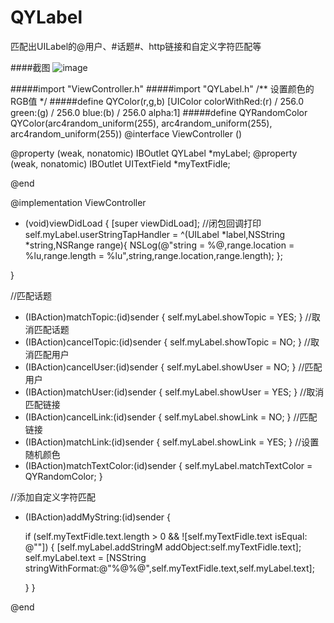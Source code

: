 # QYLabel
匹配出UILabel的@用户、#话题#、http链接和自定义字符匹配等

####截图
![image](https://github.com/aa31140105/QYLabel/blob/master/QYLabelDemo/QYLabelDemo/Screenshot/2CB93FEA-DB6E-47A4-8A9C-BE027DB3466E.png)

#####import "ViewController.h"
#####import "QYLabel.h"
/** 设置颜色的RGB值 */
#####define QYColor(r,g,b) [UIColor colorWithRed:(r) / 256.0 green:(g) / 256.0 blue:(b) / 256.0 alpha:1]
#####define QYRandomColor QYColor(arc4random_uniform(255), arc4random_uniform(255), arc4random_uniform(255))
@interface ViewController ()

@property (weak, nonatomic) IBOutlet QYLabel *myLabel;
@property (weak, nonatomic) IBOutlet UITextField *myTextFidle;


@end

@implementation ViewController

- (void)viewDidLoad {
    [super viewDidLoad];
    //闭包回调打印 
    self.myLabel.userStringTapHandler = ^(UILabel *label,NSString *string,NSRange range){
        NSLog(@"string = %@,range.location = %lu,range.length = %lu",string,range.location,range.length);
    }; 

}

//匹配话题
- (IBAction)matchTopic:(id)sender {
    self.myLabel.showTopic = YES;
}
//取消匹配话题
- (IBAction)cancelTopic:(id)sender {
    self.myLabel.showTopic = NO;
}
//取消匹配用户
- (IBAction)cancelUser:(id)sender {
    self.myLabel.showUser = NO;
}
//匹配用户
- (IBAction)matchUser:(id)sender {
    self.myLabel.showUser = YES;
}
//取消匹配链接
- (IBAction)cancelLink:(id)sender {
    self.myLabel.showLink = NO;
}
//匹配链接
- (IBAction)matchLink:(id)sender {
    self.myLabel.showLink = YES;
}
//设置随机颜色
- (IBAction)matchTextColor:(id)sender {
    self.myLabel.matchTextColor = QYRandomColor;
}


//添加自定义字符匹配
- (IBAction)addMyString:(id)sender {
    
    if (self.myTextFidle.text.length > 0 && ![self.myTextFidle.text isEqual: @""]) {
        [self.myLabel.addStringM addObject:self.myTextFidle.text];
        self.myLabel.text = [NSString stringWithFormat:@"%@%@",self.myTextFidle.text,self.myLabel.text];
        
    }
}

@end
